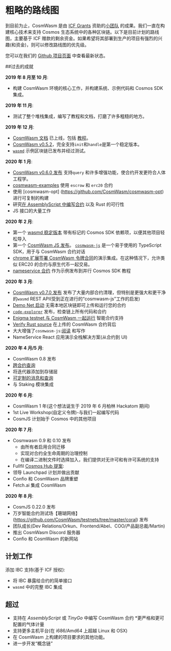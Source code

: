 # 粗略的路线图

到目前为止，CosmWasm 是由 [ICF Grants](https://interchain.io) 资助的[小团队](http://confio.tech) 的成果。我们一直在构建核心技术来支持 Cosmos 生态系统中的各种区块链。以下是目前计划的路线图，主要基于 ICF 赠款的剩余资金。如果希望将其部署到生产的项目有强烈的兴趣(和资金)，则可以修改路线图的优先级。

您可以在我们的 [Github 项目页面](https://github.com/orgs/CosmWasm/projects/1) 中查看最新状态。

##过去的成就

**2019 年 8 月至 10 月**:

* 构建 CosmWasm 环境的核心工作，并构建系统、示例代码和 Cosmos SDK 集成。

**2019 年 11 月**:

* 测试了整个堆栈集成，编写了教程和文档，打磨了许多粗糙的地方。

**2019 年 12 月**:

* [CosmWasm 文档](https://www.cosmwasm.com) 已上线，包括 [教程](../getting-started/intro)。
* [CosmWasm v0.5.2](https://github.com/CosmWasm/cosmwasm/tree/v0.5.2)，完全支持`init`和`handle`是第一个稳定版本。
* [`wasmd`](https://github.com/CosmWasm/wasmd) 示例区块链已发布并经过测试。

**2020 年 1 月**:

* [CosmWasm v0.6.0 发布](https://medium.com/confio/annoucing-wasmd-release-d865abf381b) 支持`query` 和许多增强功能，使合约开发更符合人体工程学。
* [cosmwasm-examples](https://github.com/CosmWasm/cosmwasm-examples) 使用 `escrow` 和 `erc20` 合约
* 使用 [cosmwasm-opt] (https://github.com/CosmWasm/cosmwasm-opt) 进行可复制的构建
* 研究[在 AssemblyScript 中编写合约](https://github.com/CosmWasm/cosmwasm/pull/118) 以及 Rust 的可行性
* JS 接口的大量工作

**2020 年 2 月**:

* 第一个 [wasmd 稳定版本](https://medium.com/confio/annoucing-wasmd-release-d865abf381b) 带有标记的 Cosmos SDK 依赖项，以便其他项目轻松导入
* 第一个 [CosmWasm JS 发布](https://medium.com/confio/introduction-to-cosmwasm-js-548f58d9f6af)。 [`cosmwasm-js`](https://github.com/CosmWasm/cosmwasm-js) 是一个易于使用的 TypeScript SDK，用于与 CosmWasm 合约对话
* [chrome 扩展签署 CosmWasm 令牌合同](https://medium.com/confio/adding-cosmwasm-to-the-neuma-multichain-wallet-ec657d893268)的演示集成。在这种情况下，允许类似 ERC20 的合约与原生代币一起交易。
* [nameservice 合约](https://github.com/CosmWasm/cosmwasm-examples/tree/master/nameservice) 作为示例发布到并行 Cosmos SDK 教程

**2020 年 3 月**:

* [CosmWasm v0.7.0 发布](https://medium.com/confio/cosmwasm-0-7-released-6db5a037f943) 发布了大量内部合约清理，但特别是更强大和更干净的`wasmd` REST API(受到正在进行的“cosmwasm-js”工作的启发)
* [Demo Net 启动](https://medium.com/confio/cosmwasm-demo-net-launched-4c604674f3e0) 无需本地区块链即可上传和运行您的合约
* [`code-explorer`](https://github.com/CosmWasm/code-explorer) 发布，检查链上所有代码和合约
* [Enigma testnet 与 CosmWasm 一起运行](https://forum.enigma.co/t/testnet-is-live-with-smart-contracts/1386) 智能合约支持
* [Verify Rust source](https://medium.com/confio/dont-trust-cosmwasm-verify-db1caac2d335) 在上传的 CosmWasm 合约背后
* 大大增强了`cosmwasm-js`:[阅读](https://medium.com/confio/cosmwasmclient-part-1-reading-e0313472a158) 和写作
* NameService React 应用演示全栈解决方案(从合约到 UI)

**2020 年 4 月/5 月**:

* CosmWasm 0.8 发布
* [跨合约查询](../architecture/composition.md)
* 将迭代器添加到存储层
* [可定制的消息和查询](https://github.com/CosmWasm/wasmd/blob/v0.8.0/INTEGRATION.md#adding-custom-hooks)
* 与 Staking 模块集成

**2020 年 6 月**:

* CosmWasm 1 年(这个想法诞生于 2019 年 6 月柏林 Hackatom 期间)
* 1st Live Workshop(自定义令牌)-与我们一起编写代码
* CosmJS 计划始于 Cosmos 中的其他项目

**2020 年 7 月**:

* Cosmwasm 0.9 和 0.10 发布
  * 由所有者启用合同迁移
  * 实现对合约全生命周期的治理控制
  * 在编译二进制文件时选择加入，我们提供对无许可和有许可系统的支持
* Fullfil [Cosmos Hub 提案](https://hubble.figment.network/cosmos/chains/cosmoshub-3/governance/proposals/25):
* 领导 Launchpad 计划并做出贡献
* Confio 和 CosmWasm 品牌重塑
* Fetch.ai 集成 CosmWasm

**2020 年 8 月**:

* CosmJS 0.22.0 发布
* 万岁智能合约测试场【珊瑚网络】(https://github.com/CosmWasm/testnets/tree/master/coral) 发布
* 团队成长(Dev Relations/Orkun、Frontend/Abel、COO/产品副总裁/Martin)
* 推出 CosmWasm Discord 服务器
* Confio 和 CosmWasm 的新网站

## 计划工作

添加 IBC 支持(基于 ICF 授权):

* 将 IBC 暴露给合约的简单接口
* `wasmd` 中的完整 IBC 集成

## 超过

* 支持在 *AssemblyScript* 或 *TinyGo* 中编写 CosmWasm 合约
*更严格和更可配置的气体计量
* 支持更多主机平台(在 i686/Amd64 上超越 Linux 和 OSX)
* 在 CosmWasm 上构建的项目要求的其他功能。
* 进一步开发“概念链”
